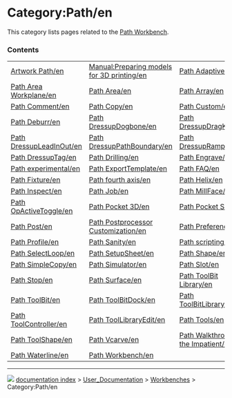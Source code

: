 # Category:Path/en
This category lists pages related to the [Path Workbench](Path_Workbench.md).

### Contents

|     |     |     |
| --- | --- | --- |
| [Artwork Path/en](Artwork_Path/en.md) | [Manual:Preparing models for 3D printing/en](Manual_Preparing_models_for_3D_printing/en.md) | [Path Adaptive/en](Path_Adaptive/en.md) |
| [Path Area Workplane/en](Path_Area_Workplane/en.md) | [Path Area/en](Path_Area/en.md) | [Path Array/en](Path_Array/en.md) |
| [Path Comment/en](Path_Comment/en.md) | [Path Copy/en](Path_Copy/en.md) | [Path Custom/en](Path_Custom/en.md) |
| [Path Deburr/en](Path_Deburr/en.md) | [Path DressupDogbone/en](Path_DressupDogbone/en.md) | [Path DressupDragKnife/en](Path_DressupDragKnife/en.md) |
| [Path DressupLeadInOut/en](Path_DressupLeadInOut/en.md) | [Path DressupPathBoundary/en](Path_DressupPathBoundary/en.md) | [Path DressupRampEntry/en](Path_DressupRampEntry/en.md) |
| [Path DressupTag/en](Path_DressupTag/en.md) | [Path Drilling/en](Path_Drilling/en.md) | [Path Engrave/en](Path_Engrave/en.md) |
| [Path experimental/en](Path_experimental/en.md) | [Path ExportTemplate/en](Path_ExportTemplate/en.md) | [Path FAQ/en](Path_FAQ/en.md) |
| [Path Fixture/en](Path_Fixture/en.md) | [Path fourth axis/en](Path_fourth_axis/en.md) | [Path Helix/en](Path_Helix/en.md) |
| [Path Inspect/en](Path_Inspect/en.md) | [Path Job/en](Path_Job/en.md) | [Path MillFace/en](Path_MillFace/en.md) |
| [Path OpActiveToggle/en](Path_OpActiveToggle/en.md) | [Path Pocket 3D/en](Path_Pocket_3D/en.md) | [Path Pocket Shape/en](Path_Pocket_Shape/en.md) |
| [Path Post/en](Path_Post/en.md) | [Path Postprocessor Customization/en](Path_Postprocessor_Customization/en.md) | [Path Preferences/en](Path_Preferences/en.md) |
| [Path Profile/en](Path_Profile/en.md) | [Path Sanity/en](Path_Sanity/en.md) | [Path scripting/en](Path_scripting/en.md) |
| [Path SelectLoop/en](Path_SelectLoop/en.md) | [Path SetupSheet/en](Path_SetupSheet/en.md) | [Path Shape/en](Path_Shape/en.md) |
| [Path SimpleCopy/en](Path_SimpleCopy/en.md) | [Path Simulator/en](Path_Simulator/en.md) | [Path Slot/en](Path_Slot/en.md) |
| [Path Stop/en](Path_Stop/en.md) | [Path Surface/en](Path_Surface/en.md) | [Path ToolBit Library/en](Path_ToolBit_Library/en.md) |
| [Path ToolBit/en](Path_ToolBit/en.md) | [Path ToolBitDock/en](Path_ToolBitDock/en.md) | [Path ToolBitLibraryOpen/en](Path_ToolBitLibraryOpen/en.md) |
| [Path ToolController/en](Path_ToolController/en.md) | [Path ToolLibraryEdit/en](Path_ToolLibraryEdit/en.md) | [Path Tools/en](Path_Tools/en.md) |
| [Path ToolShape/en](Path_ToolShape/en.md) | [Path Vcarve/en](Path_Vcarve/en.md) | [Path Walkthrough for the Impatient/en](Path_Walkthrough_for_the_Impatient/en.md) |
| [Path Waterline/en](Path_Waterline/en.md) | [Path Workbench/en](Path_Workbench/en.md) |



---
![](images/Right_arrow.png) [documentation index](../README.md) > [User_Documentation](Category_User_Documentation.md) > [Workbenches](Category_Workbenches.md) > Category:Path/en

